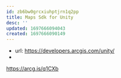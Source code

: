 ```yaml
---
id: zb6bw0grcxiuhptjrn1q2pp
title: Maps Sdk for Unity
desc: ''
updated: 1697666094043
created: 1697666090149
---
```



- url: https://developers.arcgis.com/unity/
- 

https://arcg.is/q1CXb